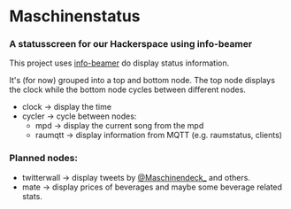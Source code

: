 # Maschinenstatus
### A statusscreen for our Hackerspace using info-beamer

This project uses [info-beamer](https://info-beamer.com/) do display status information.

It's (for now) grouped into a top and bottom node.
The top node displays the clock while the bottom node cycles between different nodes.

* clock -> display the time
* cycler -> cycle between nodes:
    * mpd -> display the current song from the mpd
    * raumqtt -> display information from MQTT (e.g. raumstatus, clients)


### Planned nodes:
* twitterwall -> display tweets by [@Maschinendeck\_](https://twitter.com/Maschinendeck_) and others.
* mate -> display prices of beverages and maybe some beverage related stats.
